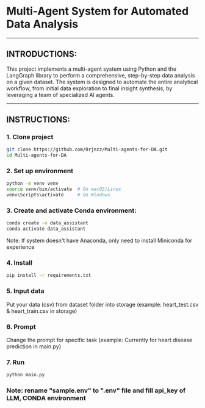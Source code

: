 # Multi-Agent System for Automated Data Analysis
---
## INTRODUCTIONS:
This project implements a multi-agent system using Python and the LangGraph library to perform a comprehensive, step-by-step data analysis on a given dataset. The system is designed to automate the entire analytical workflow, from initial data exploration to final insight synthesis, by leveraging a team of specialized AI agents.

---
## INSTRUCTIONS:

### 1. Clone project

```bash
git clone https://github.com/Orjnzz/Multi-agents-for-DA.git
cd Multi-agents-for-DA
```

### 2. Set up environment
```bash
python -m venv venv
source venv/bin/activate  # On macOS/Linux
venv\Scripts\activate     # On Windows
```

### 3. Create and activate Conda environment:
```bash
conda create -n data_assistant
conda activate data_assistant
```
Note: If system doesn't have Anaconda, only need to install Miniconda for experience

### 4. Install
```bash
pip install -r requirements.txt
```

### 5. Input data
Put your data (csv) from dataset folder into storage
(example: heart_test.csv & heart_train.csv in storage)

### 6. Prompt
Change the prompt for specific task
(example: Currently for heart disease prediction in main.py)

### 7. Run
```bash
python main.py
```
### Note: rename "sample.env" to ".env" file and fill api_key of LLM, CONDA environment